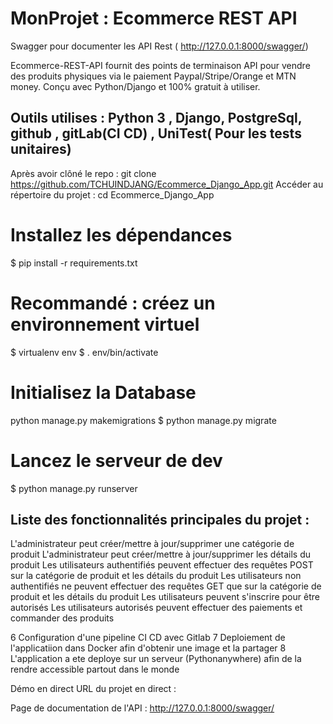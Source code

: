 # MonProjet : Ecommerce REST API
Swagger pour documenter les API Rest ( http://127.0.0.1:8000/swagger/)

Ecommerce-REST-API fournit des points de terminaison API pour vendre des produits physiques via le paiement Paypal/Stripe/Orange et MTN money. Conçu avec Python/Django et 100% gratuit à utiliser.


## Outils utilises : Python 3 , Django, PostgreSql, github , gitLab(CI CD) , UniTest( Pour les tests unitaires) 
                      

Après avoir clôné le repo : git clone https://github.com/TCHUINDJANG/Ecommerce_Django_App.git
Accéder au répertoire du projet : cd Ecommerce_Django_App
# Installez les dépendances
$ pip install -r requirements.txt

# Recommandé : créez un environnement virtuel
$ virtualenv env
$ . env/bin/activate

# Initialisez la Database
python manage.py makemigrations
$ python manage.py migrate

# Lancez le serveur de dev
$ python manage.py runserver


## Liste des fonctionnalités principales du projet :

L'administrateur peut créer/mettre à jour/supprimer une catégorie de produit
L'administrateur peut créer/mettre à jour/supprimer les détails du produit
Les utilisateurs authentifiés peuvent effectuer des requêtes POST sur la catégorie de produit et les détails du produit
Les utilisateurs non authentifiés ne peuvent effectuer des requêtes GET que sur la catégorie de produit et les détails du produit
Les utilisateurs peuvent s'inscrire pour être autorisés
Les utilisateurs autorisés peuvent effectuer des paiements et commander des produits

6 Configuration d'une pipeline CI CD avec Gitlab
7 Deploiement de l'applicatiion dans Docker afin d'obtenir une image et la partager
8 L'application a ete deploye sur un serveur (Pythonanywhere) afin de la rendre accessible partout dans le monde

Démo en direct
URL du projet en direct :

Page de documentation de l'API : http://127.0.0.1:8000/swagger/
